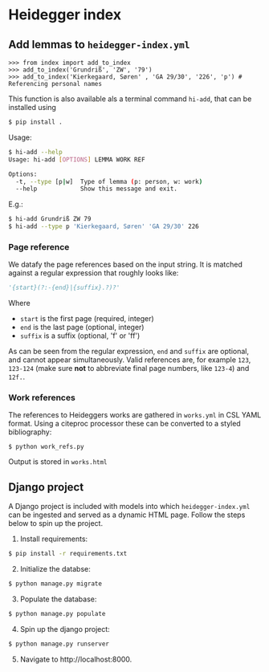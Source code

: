 # Heidegger index

## Add lemmas to `heidegger-index.yml`

```pycon
>>> from index import add_to_index
>>> add_to_index('Grundriß', 'ZW', '79')
>>> add_to_index('Kierkegaard, Søren' , 'GA 29/30', '226', 'p') # Referencing personal names
```

This function is also available als a terminal command `hi-add`, that can be installed using

```sh
$ pip install .
```

Usage:
```sh
$ hi-add --help
Usage: hi-add [OPTIONS] LEMMA WORK REF

Options:
  -t, --type [p|w]  Type of lemma (p: person, w: work)
  --help            Show this message and exit.
```

E.g.:

```sh
$ hi-add Grundriß ZW 79
$ hi-add --type p 'Kierkegaard, Søren' 'GA 29/30' 226
```

### Page reference

We datafy the page references based on the input string. It is matched against a regular expression that roughly looks like:

```python
'{start}(?:-{end}|{suffix}.?)?'
```

Where

* `start` is the first page (required, integer)
* `end` is the last page (optional, integer)
* `suffix` is a suffix (optional, 'f' or 'ff')

As can be seen from the regular expression, `end` and `suffix` are optional, and cannot appear simultaneously. Valid references are, for example `123`, `123-124` (make sure **not** to abbreviate final page numbers, like `123-4`) and `12f.`.

### Work references

The references to Heideggers works are gathered in `works.yml` in CSL YAML format. Using a citeproc processor these can be converted to a styled bibliography:

```shell
$ python work_refs.py
```

Output is stored in `works.html`

## Django project

A Django project is included with models into which `heidegger-index.yml` can be ingested and served as a dynamic HTML page. Follow the steps below to spin up the project.

1. Install requirements:

  ```sh
  $ pip install -r requirements.txt
  ```

2. Initialize the databse:

  ```sh
  $ python manage.py migrate
  ```

3. Populate the database:

  ```sh
  $ python manage.py populate
  ```

4. Spin up the django project:

  ```sh
  $ python manage.py runserver
  ```

5. Navigate to http://localhost:8000.
